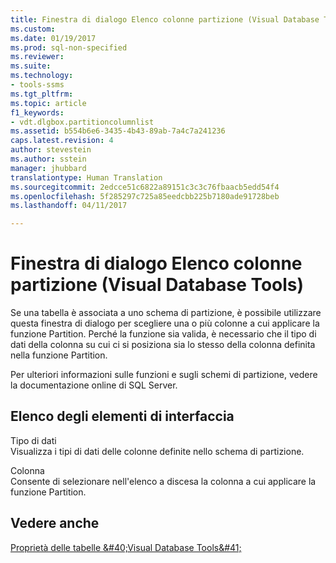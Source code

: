 ```yaml
---
title: Finestra di dialogo Elenco colonne partizione (Visual Database Tools) | Microsoft Docs
ms.custom: 
ms.date: 01/19/2017
ms.prod: sql-non-specified
ms.reviewer: 
ms.suite: 
ms.technology:
- tools-ssms
ms.tgt_pltfrm: 
ms.topic: article
f1_keywords:
- vdt.dlgbox.partitioncolumnlist
ms.assetid: b554b6e6-3435-4b43-89ab-7a4c7a241236
caps.latest.revision: 4
author: stevestein
ms.author: sstein
manager: jhubbard
translationtype: Human Translation
ms.sourcegitcommit: 2edcce51c6822a89151c3c3c76fbaacb5edd54f4
ms.openlocfilehash: 5f285297c725a85eedcbb225b7180ade91728beb
ms.lasthandoff: 04/11/2017

---
```

# <a name="partition-column-list-dialog-box-visual-database-tools"></a>Finestra di dialogo Elenco colonne partizione (Visual Database Tools)
Se una tabella è associata a uno schema di partizione, è possibile utilizzare questa finestra di dialogo per scegliere una o più colonne a cui applicare la funzione Partition. Perché la funzione sia valida, è necessario che il tipo di dati della colonna su cui ci si posiziona sia lo stesso della colonna definita nella funzione Partition.  
  
Per ulteriori informazioni sulle funzioni e sugli schemi di partizione, vedere la documentazione online di SQL Server.  
  
## <a name="uielement-list"></a>Elenco degli elementi di interfaccia  
Tipo di dati  
Visualizza i tipi di dati delle colonne definite nello schema di partizione.  
  
Colonna  
Consente di selezionare nell'elenco a discesa la colonna a cui applicare la funzione Partition.  
  
## <a name="see-also"></a>Vedere anche  
[Proprietà delle tabelle &amp;#40;Visual Database Tools&amp;#41;](../../ssms/visual-db-tools/table-properties-visual-database-tools.md)  
  

